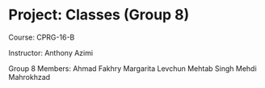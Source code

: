 # Project: Classes (Group 8)

Course:
CPRG-16-B

Instructor:
Anthony Azimi

Group 8 Members:
Ahmad Fakhry
Margarita Levchun
Mehtab Singh
Mehdi Mahrokhzad
